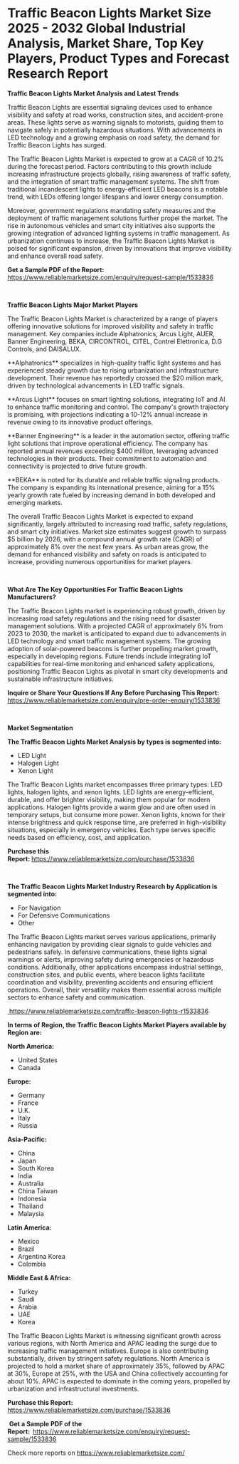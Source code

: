 <p><h1>Traffic Beacon Lights Market Size 2025 - 2032 Global Industrial Analysis, Market Share, Top Key Players, Product Types and Forecast Research Report</h1></p><p><strong>Traffic Beacon Lights Market Analysis and Latest Trends</strong></p>
<p><p>Traffic Beacon Lights are essential signaling devices used to enhance visibility and safety at road works, construction sites, and accident-prone areas. These lights serve as warning signals to motorists, guiding them to navigate safely in potentially hazardous situations. With advancements in LED technology and a growing emphasis on road safety, the demand for Traffic Beacon Lights has surged.</p><p>The Traffic Beacon Lights Market is expected to grow at a CAGR of 10.2% during the forecast period. Factors contributing to this growth include increasing infrastructure projects globally, rising awareness of traffic safety, and the integration of smart traffic management systems. The shift from traditional incandescent lights to energy-efficient LED beacons is a notable trend, with LEDs offering longer lifespans and lower energy consumption.</p><p>Moreover, government regulations mandating safety measures and the deployment of traffic management solutions further propel the market. The rise in autonomous vehicles and smart city initiatives also supports the growing integration of advanced lighting systems in traffic management. As urbanization continues to increase, the Traffic Beacon Lights Market is poised for significant expansion, driven by innovations that improve visibility and enhance overall road safety.</p></p>
<p><strong>Get a Sample PDF of the Report:&nbsp;</strong> <a href="https://www.reliablemarketsize.com/enquiry/request-sample/1533836?utm_campaign=2944&utm_medium=2&utm_source=Github&utm_content=ia&utm_term=30032025&utm_id=traffic-beacon-lights">https://www.reliablemarketsize.com/enquiry/request-sample/1533836</a></p>
<p>&nbsp;</p>
<p><strong>Traffic Beacon Lights Major Market Players</strong></p>
<p><p>The Traffic Beacon Lights Market is characterized by a range of players offering innovative solutions for improved visibility and safety in traffic management. Key companies include Alphatronics, Arcus Light, AUER, Banner Engineering, BEKA, CIRCONTROL, CITEL, Contrel Elettronica, D.G Controls, and DAISALUX.</p><p>**Alphatronics** specializes in high-quality traffic light systems and has experienced steady growth due to rising urbanization and infrastructure development. Their revenue has reportedly crossed the $20 million mark, driven by technological advancements in LED traffic signals.</p><p>**Arcus Light** focuses on smart lighting solutions, integrating IoT and AI to enhance traffic monitoring and control. The company's growth trajectory is promising, with projections indicating a 10-12% annual increase in revenue owing to its innovative product offerings.</p><p>**Banner Engineering** is a leader in the automation sector, offering traffic light solutions that improve operational efficiency. The company has reported annual revenues exceeding $400 million, leveraging advanced technologies in their products. Their commitment to automation and connectivity is projected to drive future growth.</p><p>**BEKA** is noted for its durable and reliable traffic signaling products. The company is expanding its international presence, aiming for a 15% yearly growth rate fueled by increasing demand in both developed and emerging markets.</p><p>The overall Traffic Beacon Lights Market is expected to expand significantly, largely attributed to increasing road traffic, safety regulations, and smart city initiatives. Market size estimates suggest growth to surpass $5 billion by 2026, with a compound annual growth rate (CAGR) of approximately 8% over the next few years. As urban areas grow, the demand for enhanced visibility and safety on roads is anticipated to increase, providing numerous opportunities for market players.</p></p>
<p>&nbsp;</p>
<p><strong>What Are The Key Opportunities For Traffic Beacon Lights Manufacturers?</strong></p>
<p><p>The Traffic Beacon Lights market is experiencing robust growth, driven by increasing road safety regulations and the rising need for disaster management solutions. With a projected CAGR of approximately 6% from 2023 to 2030, the market is anticipated to expand due to advancements in LED technology and smart traffic management systems. The growing adoption of solar-powered beacons is further propelling market growth, especially in developing regions. Future trends include integrating IoT capabilities for real-time monitoring and enhanced safety applications, positioning Traffic Beacon Lights as pivotal in smart city developments and sustainable infrastructure initiatives.</p></p>
<p><strong>Inquire or Share Your Questions If Any Before Purchasing This Report:</strong> <a href="https://www.reliablemarketsize.com/enquiry/pre-order-enquiry/1533836?utm_campaign=2944&utm_medium=2&utm_source=Github&utm_content=ia&utm_term=30032025&utm_id=traffic-beacon-lights">https://www.reliablemarketsize.com/enquiry/pre-order-enquiry/1533836</a></p>
<p>&nbsp;</p>
<p><strong>Market Segmentation</strong></p>
<p><strong>The Traffic Beacon Lights Market Analysis by types is segmented into:</strong></p>
<p><ul><li>LED Light</li><li>Halogen Light</li><li>Xenon Light</li></ul></p>
<p><p>The Traffic Beacon Lights market encompasses three primary types: LED lights, halogen lights, and xenon lights. LED lights are energy-efficient, durable, and offer brighter visibility, making them popular for modern applications. Halogen lights provide a warm glow and are often used in temporary setups, but consume more power. Xenon lights, known for their intense brightness and quick response time, are preferred in high-visibility situations, especially in emergency vehicles. Each type serves specific needs based on efficiency, cost, and application.</p></p>
<p><strong>Purchase this Report:&nbsp;</strong><a href="https://www.reliablemarketsize.com/purchase/1533836?utm_campaign=2944&utm_medium=2&utm_source=Github&utm_content=ia&utm_term=30032025&utm_id=traffic-beacon-lights">https://www.reliablemarketsize.com/purchase/1533836</a></p>
<p>&nbsp;</p>
<p><strong>The Traffic Beacon Lights Market Industry Research by Application is segmented into:</strong></p>
<p><ul><li>For Navigation</li><li>For Defensive Communications</li><li>Other</li></ul></p>
<p><p>The Traffic Beacon Lights market serves various applications, primarily enhancing navigation by providing clear signals to guide vehicles and pedestrians safely. In defensive communications, these lights signal warnings or alerts, improving safety during emergencies or hazardous conditions. Additionally, other applications encompass industrial settings, construction sites, and public events, where beacon lights facilitate coordination and visibility, preventing accidents and ensuring efficient operations. Overall, their versatility makes them essential across multiple sectors to enhance safety and communication.</p></p>
<p><a href="https://www.reliablemarketsize.com/traffic-beacon-lights-r1533836?utm_campaign=2944&utm_medium=2&utm_source=Github&utm_content=ia&utm_term=30032025&utm_id=traffic-beacon-lights">&nbsp;https://www.reliablemarketsize.com/traffic-beacon-lights-r1533836</a></p>
<p><strong>In terms of Region, the Traffic Beacon Lights Market Players available by Region are:</strong></p>
<p>
    <p> <strong> North America: </strong>
        <ul>
            <li>United States</li>
            <li>Canada</li>
        </ul>
        </p> 
    <p> <strong> Europe: </strong>
        <ul>
            <li>Germany</li>
            <li>France</li>
            <li>U.K.</li>
            <li>Italy</li>
            <li>Russia</li>
        </ul>
        </p> 
    <p> <strong> Asia-Pacific: </strong>
        <ul>
            <li>China</li>
            <li>Japan</li>
            <li>South Korea</li>
            <li>India</li>
            <li>Australia</li>
            <li>China Taiwan</li>
            <li>Indonesia</li>
            <li>Thailand</li>
            <li>Malaysia</li>
        </ul>
        </p> 
    <p> <strong> Latin America: </strong>
        <ul>
            <li>Mexico</li>
            <li>Brazil</li>
            <li>Argentina Korea</li>
            <li>Colombia</li>
        </ul>
        </p> 
    <p> <strong> Middle East & Africa: </strong>
        <ul>
            <li>Turkey</li>
            <li>Saudi</li>
            <li>Arabia</li>
            <li>UAE</li>
            <li>Korea</li>
        </ul>
    </p>
    </p>
<p><p>The Traffic Beacon Lights Market is witnessing significant growth across various regions, with North America and APAC leading the surge due to increasing traffic management initiatives. Europe is also contributing substantially, driven by stringent safety regulations. North America is projected to hold a market share of approximately 35%, followed by APAC at 30%, Europe at 25%, with the USA and China collectively accounting for about 10%. APAC is expected to dominate in the coming years, propelled by urbanization and infrastructural investments.</p></p>
<p><strong>Purchase this Report: </strong><a href="https://www.reliablemarketsize.com/purchase/1533836?utm_campaign=2944&utm_medium=2&utm_source=Github&utm_content=ia&utm_term=30032025&utm_id=traffic-beacon-lights">https://www.reliablemarketsize.com/purchase/1533836</a></p>
<p>&nbsp;<strong>Get a Sample PDF of the Report:&nbsp;&nbsp;</strong><a href="https://www.reliablemarketsize.com/enquiry/request-sample/1533836?utm_campaign=2944&utm_medium=2&utm_source=Github&utm_content=ia&utm_term=30032025&utm_id=traffic-beacon-lights">https://www.reliablemarketsize.com/enquiry/request-sample/1533836</a></p>
<p><strong></strong></p>
<p>Check more reports on <a href="https://www.reliablemarketsize.com/?utm_campaign=2944&utm_medium=2&utm_source=Github&utm_content=ia&utm_term=30032025&utm_id=traffic-beacon-lights">https://www.reliablemarketsize.com/</a></p>